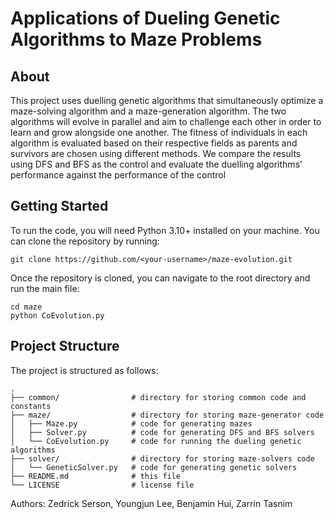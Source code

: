 # Applications of Dueling Genetic Algorithms to Maze Problems 

## About

This project uses duelling genetic algorithms that simultaneously optimize a maze-solving algorithm and a maze-generation
algorithm. The two algorithms will evolve in parallel and aim to challenge each other in order to learn and grow alongside
one another. The fitness of individuals in each algorithm is evaluated based on their respective fields as parents and survivors
are chosen using different methods. We compare the results using DFS and BFS as the control and evaluate the duelling
algorithms’ performance against the performance of the control

## Getting Started

To run the code, you will need Python 3.10+ installed on your machine. You can clone the repository by running:

```
git clone https://github.com/<your-username>/maze-evolution.git
```

Once the repository is cloned, you can navigate to the root directory and run the main file:

```
cd maze
python CoEvolution.py
```

## Project Structure

The project is structured as follows:

```
.
├── common/                # directory for storing common code and constants
├── maze/                  # directory for storing maze-generator code
│   ├── Maze.py            # code for generating mazes
│   ├── Solver.py          # code for generating DFS and BFS solvers
│   └── CoEvolution.py     # code for running the dueling genetic algorithms
├── solver/                # directory for storing maze-solvers code
│   └── GeneticSolver.py   # code for generating genetic solvers
├── README.md              # this file
└── LICENSE                # license file  
```

Authors: Zedrick Serson, Youngjun Lee, Benjamin Hui, Zarrin Tasnim


